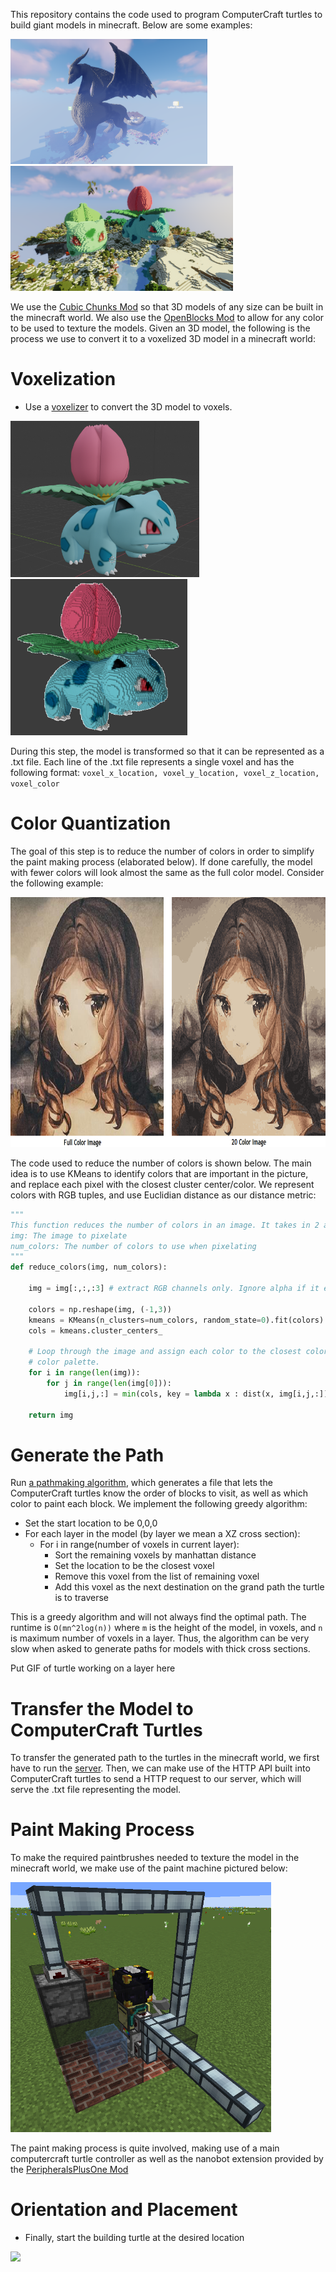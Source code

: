 This repository contains the code used to program ComputerCraft turtles to build giant models in minecraft. Below are some examples:

<img src="Pictures/DragonShaders.png" height="200"> <img src="Pictures/BulbasaurIvysaur.png" height="200">

We use the [Cubic Chunks Mod](https://www.curseforge.com/minecraft/mc-mods/opencubicchunks) so that 3D models of any size can be built in the minecraft world. We also use the [OpenBlocks Mod](https://www.curseforge.com/minecraft/mc-mods/openblocks) to allow for any color to be used to texture the models. Given an 3D model, the following is the process we use to convert it to a voxelized 3D model in a minecraft world:

# Voxelization #

* Use a [voxelizer](https://drububu.com/miscellaneous/voxelizer/?out=obj) to convert the 3D model to voxels.

<img src="Pictures/Ivysaur.png" height="250">  <img src="Pictures/Ivysaur_Voxelized.png" height="250">

During this step, the model is transformed so that it can be represented as a .txt file. Each line of the .txt file represents a single voxel and has the following format:
`voxel_x_location, voxel_y_location, voxel_z_location, voxel_color`

# Color Quantization #

The goal of this step is to reduce the number of colors in order to simplify the paint making process (elaborated below). If done carefully, the model with fewer colors will look almost the same as the full color model. Consider the following example:

<img src="Pictures/MonaLisa_Example.png" height="400">

The code used to reduce the number of colors is shown below. The main idea is to use KMeans to identify colors that are important in the picture, and replace each pixel with the closest cluster center/color. We represent colors with RGB tuples, and use Euclidian distance as our distance metric:

```python
"""
This function reduces the number of colors in an image. It takes in 2 arguments:
img: The image to pixelate
num_colors: The number of colors to use when pixelating
"""
def reduce_colors(img, num_colors):

    img = img[:,:,:3] # extract RGB channels only. Ignore alpha if it exists

    colors = np.reshape(img, (-1,3))
    kmeans = KMeans(n_clusters=num_colors, random_state=0).fit(colors)
    cols = kmeans.cluster_centers_

    # Loop through the image and assign each color to the closest color in the
    # color palette.
    for i in range(len(img)):
        for j in range(len(img[0])):
            img[i,j,:] = min(cols, key = lambda x : dist(x, img[i,j,:]))

    return img
```

# Generate the Path #
Run [a pathmaking algorithm](makeFullColorModel.py), which generates a file that lets the ComputerCraft turtles know the order of blocks to visit, as well as which color to paint each block. We implement the following greedy algorithm:

* Set the start location to be 0,0,0
* For each layer in the model (by layer we mean a XZ cross section):
    * For i in range(number of voxels in current layer):
        * Sort the remaining voxels by manhattan distance
        * Set the location to be the closest voxel
        * Remove this voxel from the list of remaining voxel
        * Add this voxel as the next destination on the grand path the turtle is to traverse

This is a greedy algorithm and will not always find the optimal path. The runtime is `O(mn^2log(n))` where `m` is the height of the model, in voxels, and `n` is maximum number of voxels in a layer. Thus, the algorithm can be very slow when asked to generate paths for models with thick cross sections.

Put GIF of turtle working on a layer here

# Transfer the Model to ComputerCraft Turtles #
To transfer the generated path to the turtles in the minecraft world, we first have to run the [server](server.py). Then, we can make use of the HTTP API built into ComputerCraft turtles to send a HTTP request to our server, which will serve the .txt file representing the model.

# Paint Making Process #
To make the required paintbrushes needed to texture the model in the minecraft world, we make use of the paint machine pictured below:

<img src="Pictures/Paint_Machine.png" height="400">

The paint making process is quite involved, making use of a main computercraft turtle controller as well as the nanobot extension provided by the [PeripheralsPlusOne Mod](https://peripheralsplusone.readthedocs.io/en/latest/)


# Orientation and Placement #
* Finally, start the building turtle at the desired location

<img src="Pictures/AllPokemon.png" height="250">
